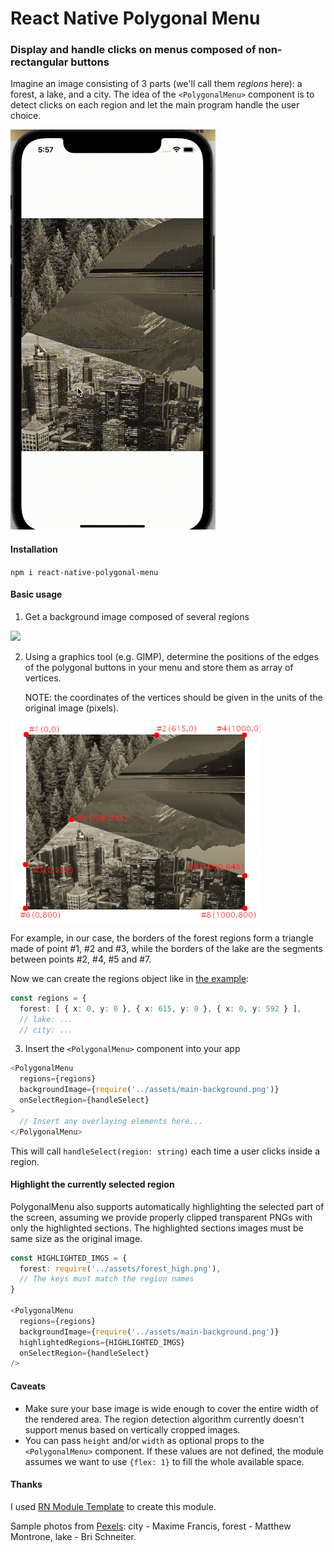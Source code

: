 # React Native Polygonal Menu

### Display and handle clicks on menus composed of non-rectangular buttons

Imagine an image consisting of 3 parts (we'll call them _regions_ here): a forest, a lake, and a city. The idea of the `<PolygonalMenu>` component is to detect clicks on each region and let the main program handle the user choice.

![](docs/usage.gif)

#### Installation

`npm i react-native-polygonal-menu`

#### Basic usage

1. Get a background image composed of several regions

![](docs/all_grey.png)

2. Using a graphics tool (e.g. GIMP), determine the positions of the
   edges of the polygonal buttons in your menu and store them as array of vertices.

   NOTE: the coordinates of the vertices should be given in the units of the original image (pixels).

![](docs/vertices.png)

For example, in our case, the borders of the forest regions form a triangle made of point #1, #2 and #3, while the borders of the lake are the segments between points #2, #4, #5 and #7.

Now we can create the regions object like in [the example](example/src/regions.ts):

```typescript
const regions = {
  forest: [ { x: 0, y: 0 }, { x: 615, y: 0 }, { x: 0, y: 592 } ],
  // lake: ...
  // city: ...
```

3. Insert the `<PolygonalMenu>` component into your app

```typescript
<PolygonalMenu
  regions={regions}
  backgroundImage={require('../assets/main-background.png')}
  onSelectRegion={handleSelect}
>
  // Insert any overlaying elements here...
</PolygonalMenu>
```

This will call `handleSelect(region: string)` each time a user clicks inside a region.

#### Highlight the currently selected region

PolygonalMenu also supports automatically highlighting the selected part of the screen, assuming we provide properly clipped transparent PNGs with only the highlighted sections. The highlighted sections images must be same size as the original image.

```typescript
const HIGHLIGHTED_IMGS = {
  forest: require('../assets/forest_high.png'),
  // The keys must match the region names
}

<PolygonalMenu
  regions={regions}
  backgroundImage={require('../assets/main-background.png')}
  highlightedRegions={HIGHLIGHTED_IMGS}
  onSelectRegion={handleSelect}
/>
```

#### Caveats

- Make sure your base image is wide enough to cover the entire width of the rendered area. The region detection algorithm currently doesn't support menus based on vertically cropped images.
- You can pass `height` and/or `width` as optional props to the `<PolygonalMenu>` component. If these values are not defined, the module assumes we want to use `{flex: 1}` to fill the whole available space.

#### Thanks

I used [RN Module Template](https://github.com/demchenkoalex/react-native-module-template) to create this module.

Sample photos from [Pexels](http://pexels.com): city - Maxime Francis, forest - Matthew Montrone, lake - Bri Schneiter.
